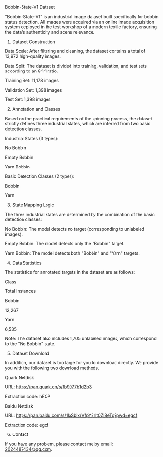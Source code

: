 Bobbin-State-V1 Dataset

"Bobbin-State-V1" is an industrial image dataset built specifically for bobbin status detection. All images were acquired via an online image acquisition system deployed in the test workshop of a modern textile factory, ensuring the data's authenticity and scene relevance.

1. Dataset Construction

Data Scale: After filtering and cleaning, the dataset contains a total of 13,972 high-quality images.

Data Split: The dataset is divided into training, validation, and test sets according to an 8:1:1 ratio.

Training Set: 11,178 images

Validation Set: 1,398 images

Test Set: 1,398 images

2. Annotation and Classes

Based on the practical requirements of the spinning process, the dataset strictly defines three industrial states, which are inferred from two basic detection classes.

Industrial States (3 types):

No Bobbin

Empty Bobbin

Yarn Bobbin

Basic Detection Classes (2 types):

Bobbin

Yarn

3. State Mapping Logic

The three industrial states are determined by the combination of the basic detection classes:

No Bobbin: The model detects no target (corresponding to unlabeled images).

Empty Bobbin: The model detects only the "Bobbin" target.

Yarn Bobbin: The model detects both "Bobbin" and "Yarn" targets.

4. Data Statistics

The statistics for annotated targets in the dataset are as follows:

Class

Total Instances

Bobbin

12,267

Yarn

6,535

Note: The dataset also includes 1,705 unlabeled images, which correspond to the "No Bobbin" state.

5. Dataset Download

In addition, our dataset is too large for you to download directly. We provide you with the following two download methods.

Quark Netdisk

URL: https://pan.quark.cn/s/fb9977b1d2b3

Extraction code: hEQP

Baidu Netdisk

URL: https://pan.baidu.com/s/1laSbixrVfpY8rlt0Zl8eTg?pwd=egcf

Extraction code: egcf

6. Contact

If you have any problem, please contact me by email: 2024487434@qq.com.
